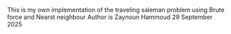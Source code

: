 This is my own implementation  of the traveling saleman problem using Brute force and Nearst neighbour
Author is Zaynoun Hammoud
29 September 2025
